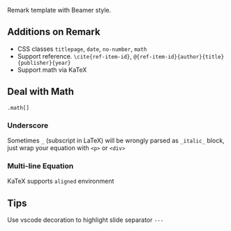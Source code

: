Remark template with Beamer style.

## Additions on Remark

- CSS classes `titlepage`, `date`, `no-number`, `math`
- Support reference. `\cite{ref-item-id}`, `@{ref-item-id}{author}{title}{publisher}{year}`
- Support math via KaTeX

## Deal with Math

`.math[]`

### Underscore

Sometimes `_` (subscript in LaTeX) will be wrongly parsed as `_italic_` block, just wrap your equation with `<p>` or `<div>`

### Multi-line Equation

KaTeX supports `aligned` environment

## Tips

Use vscode decoration to highlight slide separator `---`